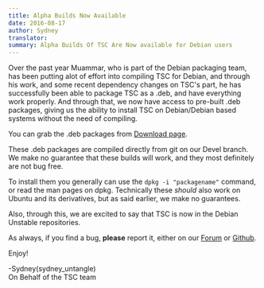 ```yaml
---
title: Alpha Builds Now Available
date: 2016-08-17
author: Sydney
translator:
summary: Alpha Builds Of TSC Are Now available for Debian users
---
```


Over the past year Muammar, who is part of the Debian packaging
team, has been putting alot of effort into compiling TSC for Debian, and through
his work, and some recent dependency changes on TSC's part, he has successfully been able to package
TSC as a .deb, and have everything work properly. And through that, we now have access
to pre-built .deb packages, giving us the ability to install TSC on Debian/Debian based systems
without the need of compiling.

You can grab the .deb packages from [Download page][1].

These .deb packages are compiled directly from git on our Devel branch. We make no guarantee that
these builds will work, and they most definitely are not bug free.

To install them you generally can use the ```dpkg -i "packagename"``` command,
or read the man pages on dpkg. Technically these *should* also work on Ubuntu
and its derivatives, but as said earlier, we make no guarantees.

Also, through this, we are excited to say that TSC is now in the Debian Unstable repositories.

As always, if you find a bug, **please** report it, either on our [Forum][2] or [Github][3].

  Enjoy!

-Sydney(sydney_untangle) <br />
On Behalf of the TSC team

[1]: /en/download
[2]: https://forum.secretchronicles.org
[3]: https://github.com/Secretchronicles/TSC/issues
